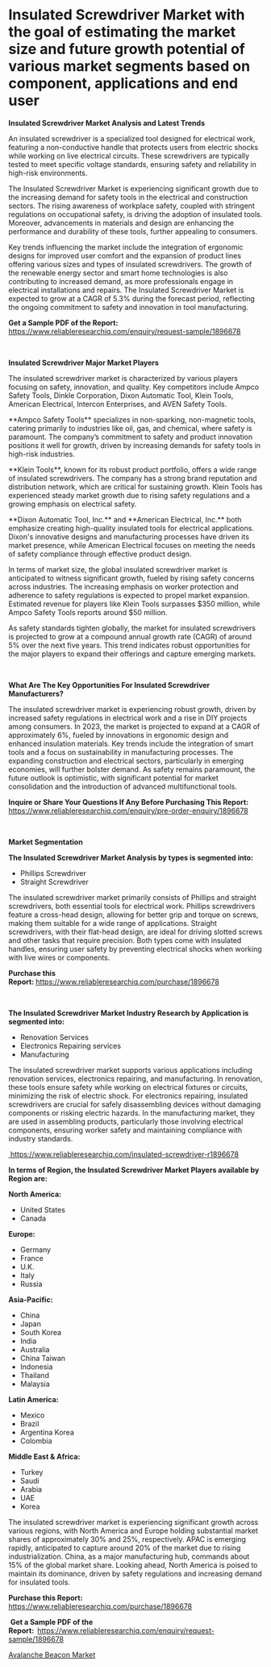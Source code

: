 <p><h1>Insulated Screwdriver Market with the goal of estimating the market size and future growth potential of various market segments based on component, applications and end user</h1></p><p><strong>Insulated Screwdriver Market Analysis and Latest Trends</strong></p>
<p><p>An insulated screwdriver is a specialized tool designed for electrical work, featuring a non-conductive handle that protects users from electric shocks while working on live electrical circuits. These screwdrivers are typically tested to meet specific voltage standards, ensuring safety and reliability in high-risk environments.</p><p>The Insulated Screwdriver Market is experiencing significant growth due to the increasing demand for safety tools in the electrical and construction sectors. The rising awareness of workplace safety, coupled with stringent regulations on occupational safety, is driving the adoption of insulated tools. Moreover, advancements in materials and design are enhancing the performance and durability of these tools, further appealing to consumers.</p><p>Key trends influencing the market include the integration of ergonomic designs for improved user comfort and the expansion of product lines offering various sizes and types of insulated screwdrivers. The growth of the renewable energy sector and smart home technologies is also contributing to increased demand, as more professionals engage in electrical installations and repairs. The Insulated Screwdriver Market is expected to grow at a CAGR of 5.3% during the forecast period, reflecting the ongoing commitment to safety and innovation in tool manufacturing.</p></p>
<p><strong>Get a Sample PDF of the Report:&nbsp;</strong> <a href="https://www.reliableresearchiq.com/enquiry/request-sample/1896678?utm_campaign=2630&utm_medium=2&utm_source=Github&utm_content=ia&utm_term=22022025&utm_id=insulated-screwdriver">https://www.reliableresearchiq.com/enquiry/request-sample/1896678</a></p>
<p>&nbsp;</p>
<p><strong>Insulated Screwdriver Major Market Players</strong></p>
<p><p>The insulated screwdriver market is characterized by various players focusing on safety, innovation, and quality. Key competitors include Ampco Safety Tools, Dinkle Corporation, Dixon Automatic Tool, Klein Tools, American Electrical, Intercon Enterprises, and AVEN Safety Tools.</p><p>**Ampco Safety Tools** specializes in non-sparking, non-magnetic tools, catering primarily to industries like oil, gas, and chemical, where safety is paramount. The company’s commitment to safety and product innovation positions it well for growth, driven by increasing demands for safety tools in high-risk industries.</p><p>**Klein Tools**, known for its robust product portfolio, offers a wide range of insulated screwdrivers. The company has a strong brand reputation and distribution network, which are critical for sustaining growth. Klein Tools has experienced steady market growth due to rising safety regulations and a growing emphasis on electrical safety.</p><p>**Dixon Automatic Tool, Inc.** and **American Electrical, Inc.** both emphasize creating high-quality insulated tools for electrical applications. Dixon's innovative designs and manufacturing processes have driven its market presence, while American Electrical focuses on meeting the needs of safety compliance through effective product design.</p><p>In terms of market size, the global insulated screwdriver market is anticipated to witness significant growth, fueled by rising safety concerns across industries. The increasing emphasis on worker protection and adherence to safety regulations is expected to propel market expansion. Estimated revenue for players like Klein Tools surpasses $350 million, while Ampco Safety Tools reports around $50 million. </p><p>As safety standards tighten globally, the market for insulated screwdrivers is projected to grow at a compound annual growth rate (CAGR) of around 5% over the next five years. This trend indicates robust opportunities for the major players to expand their offerings and capture emerging markets.</p></p>
<p>&nbsp;</p>
<p><strong>What Are The Key Opportunities For Insulated Screwdriver Manufacturers?</strong></p>
<p><p>The insulated screwdriver market is experiencing robust growth, driven by increased safety regulations in electrical work and a rise in DIY projects among consumers. In 2023, the market is projected to expand at a CAGR of approximately 6%, fueled by innovations in ergonomic design and enhanced insulation materials. Key trends include the integration of smart tools and a focus on sustainability in manufacturing processes. The expanding construction and electrical sectors, particularly in emerging economies, will further bolster demand. As safety remains paramount, the future outlook is optimistic, with significant potential for market consolidation and the introduction of advanced multifunctional tools.</p></p>
<p><strong>Inquire or Share Your Questions If Any Before Purchasing This Report:</strong> <a href="https://www.reliableresearchiq.com/enquiry/pre-order-enquiry/1896678?utm_campaign=2630&utm_medium=2&utm_source=Github&utm_content=ia&utm_term=22022025&utm_id=insulated-screwdriver">https://www.reliableresearchiq.com/enquiry/pre-order-enquiry/1896678</a></p>
<p>&nbsp;</p>
<p><strong>Market Segmentation</strong></p>
<p><strong>The Insulated Screwdriver Market Analysis by types is segmented into:</strong></p>
<p><ul><li>Phillips Screwdriver</li><li>Straight Screwdriver</li></ul></p>
<p><p>The insulated screwdriver market primarily consists of Phillips and straight screwdrivers, both essential tools for electrical work. Phillips screwdrivers feature a cross-head design, allowing for better grip and torque on screws, making them suitable for a wide range of applications. Straight screwdrivers, with their flat-head design, are ideal for driving slotted screws and other tasks that require precision. Both types come with insulated handles, ensuring user safety by preventing electrical shocks when working with live wires or components.</p></p>
<p><strong>Purchase this Report:&nbsp;</strong><a href="https://www.reliableresearchiq.com/purchase/1896678?utm_campaign=2630&utm_medium=2&utm_source=Github&utm_content=ia&utm_term=22022025&utm_id=insulated-screwdriver">https://www.reliableresearchiq.com/purchase/1896678</a></p>
<p>&nbsp;</p>
<p><strong>The Insulated Screwdriver Market Industry Research by Application is segmented into:</strong></p>
<p><ul><li>Renovation Services</li><li>Electronics Repairing services</li><li>Manufacturing</li></ul></p>
<p><p>The insulated screwdriver market supports various applications including renovation services, electronics repairing, and manufacturing. In renovation, these tools ensure safety while working on electrical fixtures or circuits, minimizing the risk of electric shock. For electronics repairing, insulated screwdrivers are crucial for safely disassembling devices without damaging components or risking electric hazards. In the manufacturing market, they are used in assembling products, particularly those involving electrical components, ensuring worker safety and maintaining compliance with industry standards.</p></p>
<p><a href="https://www.reliableresearchiq.com/insulated-screwdriver-r1896678?utm_campaign=2630&utm_medium=2&utm_source=Github&utm_content=ia&utm_term=22022025&utm_id=insulated-screwdriver">&nbsp;https://www.reliableresearchiq.com/insulated-screwdriver-r1896678</a></p>
<p><strong>In terms of Region, the Insulated Screwdriver Market Players available by Region are:</strong></p>
<p>
    <p> <strong> North America: </strong>
        <ul>
            <li>United States</li>
            <li>Canada</li>
        </ul>
        </p> 
    <p> <strong> Europe: </strong>
        <ul>
            <li>Germany</li>
            <li>France</li>
            <li>U.K.</li>
            <li>Italy</li>
            <li>Russia</li>
        </ul>
        </p> 
    <p> <strong> Asia-Pacific: </strong>
        <ul>
            <li>China</li>
            <li>Japan</li>
            <li>South Korea</li>
            <li>India</li>
            <li>Australia</li>
            <li>China Taiwan</li>
            <li>Indonesia</li>
            <li>Thailand</li>
            <li>Malaysia</li>
        </ul>
        </p> 
    <p> <strong> Latin America: </strong>
        <ul>
            <li>Mexico</li>
            <li>Brazil</li>
            <li>Argentina Korea</li>
            <li>Colombia</li>
        </ul>
        </p> 
    <p> <strong> Middle East & Africa: </strong>
        <ul>
            <li>Turkey</li>
            <li>Saudi</li>
            <li>Arabia</li>
            <li>UAE</li>
            <li>Korea</li>
        </ul>
    </p>
    </p>
<p><p>The insulated screwdriver market is experiencing significant growth across various regions, with North America and Europe holding substantial market shares of approximately 30% and 25%, respectively. APAC is emerging rapidly, anticipated to capture around 20% of the market due to rising industrialization. China, as a major manufacturing hub, commands about 15% of the global market share. Looking ahead, North America is poised to maintain its dominance, driven by safety regulations and increasing demand for insulated tools.</p></p>
<p><strong>Purchase this Report: </strong><a href="https://www.reliableresearchiq.com/purchase/1896678?utm_campaign=2630&utm_medium=2&utm_source=Github&utm_content=ia&utm_term=22022025&utm_id=insulated-screwdriver">https://www.reliableresearchiq.com/purchase/1896678</a></p>
<p>&nbsp;<strong>Get a Sample PDF of the Report:&nbsp;&nbsp;</strong><a href="https://www.reliableresearchiq.com/enquiry/request-sample/1896678?utm_campaign=2630&utm_medium=2&utm_source=Github&utm_content=ia&utm_term=22022025&utm_id=insulated-screwdriver">https://www.reliableresearchiq.com/enquiry/request-sample/1896678</a></p>
<p><strong></strong></p>
<p><p><a href="https://github.com/ajatawlasta/Market-Research-Report-List-1/blob/main/avalanche-beacon-market.md?utm_campaign=2630&utm_medium=2&utm_source=Github&utm_content=ia&utm_term=22022025&utm_id=insulated-screwdriver">Avalanche Beacon Market</a></p></p>